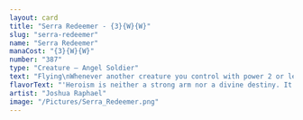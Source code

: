 ```yaml
---
layout: card
title: "Serra Redeemer - {3}{W}{W}"
slug: "serra-redeemer"
name: "Serra Redeemer"
manaCost: "{3}{W}{W}"
number: "387"
type: "Creature — Angel Soldier"
text: "Flying\nWhenever another creature you control with power 2 or less enters, put two +1/+1 counters on that creature."
flavorText: "'Heroism is neither a strong arm nor a divine destiny. It is the choice to stand unbowed against impossible odds.'"
artist: "Joshua Raphael"
image: "/Pictures/Serra_Redeemer.png"
---
```


